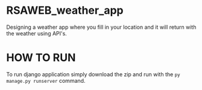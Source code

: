 # RSAWEB_weather_app
Designing a weather app where you fill in your location and it will return with the weather using API's.

# HOW TO RUN
To run django application simply download the zip and run with the ```py manage.py runserver``` command.
